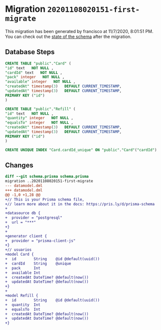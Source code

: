 # Migration `20201108020151-first-migrate`

This migration has been generated by francisco at 11/7/2020, 8:01:51 PM.
You can check out the [state of the schema](./schema.prisma) after the migration.

## Database Steps

```sql
CREATE TABLE "public"."Card" (
"id" text   NOT NULL ,
"cardId" text   NOT NULL ,
"pack" integer   NOT NULL ,
"available" integer   NOT NULL ,
"createdAt" timestamp(3)   DEFAULT CURRENT_TIMESTAMP,
"updatedAt" timestamp(3)   DEFAULT CURRENT_TIMESTAMP,
PRIMARY KEY ("id")
)

CREATE TABLE "public"."Refill" (
"id" text   NOT NULL ,
"quantity" integer   NOT NULL ,
"equalsTo" integer   NOT NULL ,
"createdAt" timestamp(3)   DEFAULT CURRENT_TIMESTAMP,
"updatedAt" timestamp(3)   DEFAULT CURRENT_TIMESTAMP,
PRIMARY KEY ("id")
)

CREATE UNIQUE INDEX "Card.cardId_unique" ON "public"."Card"("cardId")
```

## Changes

```diff
diff --git schema.prisma schema.prisma
migration ..20201108020151-first-migrate
--- datamodel.dml
+++ datamodel.dml
@@ -1,0 +1,28 @@
+// This is your Prisma schema file,
+// learn more about it in the docs: https://pris.ly/d/prisma-schema
+
+datasource db {
+  provider = "postgresql"
+  url = "***"
+}
+
+generator client {
+  provider = "prisma-client-js"
+}
+// usuarios
+model Card {
+  id        String    @id @default(uuid())
+  cardId    String    @unique
+  pack      Int
+  available Int
+  createdAt DateTime? @default(now())
+  updatedAt DateTime? @default(now())
+}
+
+model Refill {
+  id        String    @id @default(uuid())
+  quantity  Int
+  equalsTo  Int
+  createdAt DateTime? @default(now())
+  updatedAt DateTime? @default(now())
+}
```



